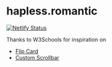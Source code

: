 # hapless.romantic

[![Netlify Status](https://api.netlify.com/api/v1/badges/3cbc4d2d-47f6-4f32-adda-99e34c24f433/deploy-status)](https://app.netlify.com/sites/hapless-romantic/deploys)

Thanks to W3Schools for inspiration on
- [Flip Card](https://www.w3schools.com/howto/howto_css_flip_card.asp)
- [Custom Scrollbar](https://www.w3schools.com/howto/howto_css_custom_scrollbar.asp)